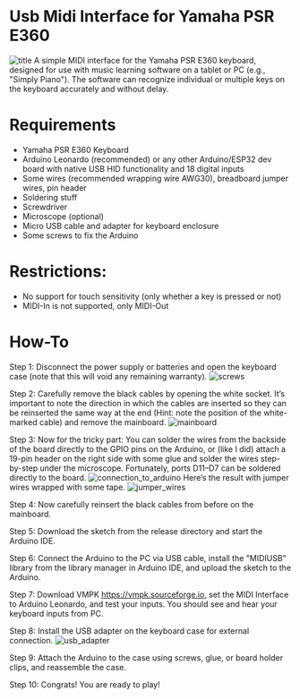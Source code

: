 # Usb Midi Interface for Yamaha PSR E360
![title](https://github.com/user-attachments/assets/5e19b155-ed9c-4c62-a946-06533dfe7f22)
A simple MIDI interface for the Yamaha PSR E360 keyboard, designed for use with music learning software on a tablet or PC (e.g., "Simply Piano"). The software can recognize individual or multiple keys on the keyboard accurately and without delay.

# Requirements
* Yamaha PSR E360 Keyboard
* Arduino Leonardo (recommended) or any other Arduino/ESP32 dev board with native USB HID functionality and 18 digital inputs
* Some wires (recommended wrapping wire AWG30), breadboard jumper wires, pin header
* Soldering stuff
* Screwdriver
* Microscope (optional)
* Micro USB cable and adapter for keyboard enclosure
* Some screws to fix the Arduino

# Restrictions:
* No support for touch sensitivity (only whether a key is pressed or not)
* MIDI-In is not supported, only MIDI-Out

# How-To
Step 1:
Disconnect the power supply or batteries and open the keyboard case (note that this will void any remaining warranty). ![screws](https://github.com/user-attachments/assets/bbcd0ccd-3c16-4224-841f-c1229925b69e)

Step 2: 
Carefully remove the black cables by opening the white socket. It’s important to note the direction in which the cables are inserted so they can be reinserted the same way at the end (Hint: note the position of the white-marked cable) and remove the mainboard.  ![mainboard](https://github.com/user-attachments/assets/5ffe689c-2cd0-464d-83ab-ce3d05781627)

Step 3: 
Now for the tricky part: You can solder the wires from the backside of the board directly to the GPIO pins on the Arduino, or (like I did) attach a 19-pin header on the right side with some glue and solder the wires step-by-step under the microscope. Fortunately, ports D11–D7 can be soldered directly to the board. ![connection_to_arduino](https://github.com/user-attachments/assets/76da28b1-f90a-4575-976f-b60961070ddb)
Here’s the result with jumper wires wrapped with some tape. ![jumper_wires](https://github.com/user-attachments/assets/0a221dd5-db40-4e67-966b-9aded31f5ab2)

Step 4: 
Now carefully reinsert the black cables from before on the mainboard.

Step 5: 
Download the sketch from the release directory and start the Arduino IDE.

Step 6: 
Connect the Arduino to the PC via USB cable, install the "MIDIUSB" library from the library manager in Arduino IDE, and upload the sketch to the Arduino.

Step 7: 
Download VMPK https://vmpk.sourceforge.io, set the MIDI Interface to Arduino Leonardo, and test your inputs. You should see and hear your keyboard inputs from PC.

Step 8: 
Install the USB adapter on the keyboard case for external connection. ![usb_adapter](https://github.com/user-attachments/assets/a71c92b3-18c8-4a13-b470-ad198eb77fa7)

Step 9: 
Attach the Arduino to the case using screws, glue, or board holder clips, and reassemble the case.

Step 10: 
Congrats! You are ready to play!
